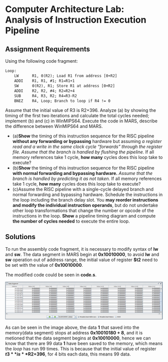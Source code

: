 # Computer Architecture Lab: Analysis of Instruction Execution Pipeline

## Assignment Requirements
Using the following code fragment:
```assembly
Loop:
    LW      R1, 0(R2); Load R1 from address [0+R2]
    ADDI    R1, R1, #1; R1=R1+1
    SW      0(R2), R1; Store R1 at address [0+R2]
    ADDI    R2, R2, #4; R2=R2+4
    SUB     R4, R3, R2; R4=R3-R2
    BNEZ    R4, Loop; Branch to loop if R4 != 0
```
Assume that the initial value of R3 is R2+396.
Analyze (a) by showing the timing of the first two iterations and calculate the total cycles needed; implement (b) and (c) in WinMIPS64. Execute the code in MARS, describe the difference between WinMIPS64 and MARS.
- (a)**Show** the timing of this instruction sequence for the RISC pipeline **without any forwarding or bypassing** hardware but assuming *a register read and a write in the same clock cycle “forwards” through the register file. Assume that the branch is handled by flushing the pipeline.* If all memory references take 1 cycle, **how many** cycles does this loop take to execute?
- (b)**Show** the timing of this instruction sequence for the RISC pipeline **with normal forwarding and bypassing hardware.** *Assume that the branch is handled by predicting it as not taken.* If all memory references take 1 cycle, **how many** cycles does this loop take to execute?
- (c)Assume the RISC pipeline with a single-cycle delayed branch and normal forwarding and bypassing hardware. Schedule the instructions in the loop including the branch delay slot. You **may reorder instructions and modify the individual instruction operands**, but do not undertake other loop transformations that change the number or opcode of the instructions in the loop. **Show** a pipeline timing diagram and compute **the number of cycles needed** to execute the entire loop.

## Solutions

To run the assembly code fragment, it is necessary to modify syntax of **lw** and **sw**.
The data segment in MARS begin at **0x10010000**, to avoid **lw** and **sw** operation out of address range, the initial value of
register **$t2** need to be set with the value of **0x10010000**.

The modified code could be seen in **code.s**.

![MARS_RESULT](./data/img/MARS_result.png "Result of running assembly code in MARS")

As can be seen in the image above, the data **1** that saved into the memory(data segment) stops at address **0x10010180 + 8**, and it is metioned that the data segment begins at **0x10010000**, hence we can know that there are 99 data **1** have been saved to the memory, which means the *loop* has run 99 times. This is because that the initial value of register **$t3** is **$R2+396**, for 4 bits each data, this means 99 data.